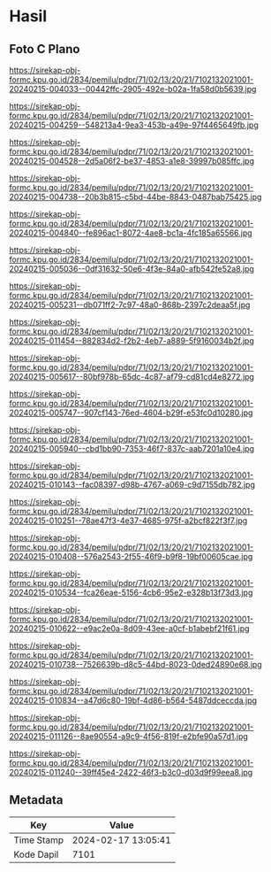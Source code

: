 # Hasil

## Foto C Plano

https://sirekap-obj-formc.kpu.go.id/2834/pemilu/pdpr/71/02/13/20/21/7102132021001-20240215-004033--00442ffc-2905-492e-b02a-1fa58d0b5639.jpg

https://sirekap-obj-formc.kpu.go.id/2834/pemilu/pdpr/71/02/13/20/21/7102132021001-20240215-004259--548213a4-9ea3-453b-a49e-97f4465649fb.jpg

https://sirekap-obj-formc.kpu.go.id/2834/pemilu/pdpr/71/02/13/20/21/7102132021001-20240215-004528--2d5a06f2-be37-4853-a1e8-39997b085ffc.jpg

https://sirekap-obj-formc.kpu.go.id/2834/pemilu/pdpr/71/02/13/20/21/7102132021001-20240215-004738--20b3b815-c5bd-44be-8843-0487bab75425.jpg

https://sirekap-obj-formc.kpu.go.id/2834/pemilu/pdpr/71/02/13/20/21/7102132021001-20240215-004840--fe896ac1-8072-4ae8-bc1a-4fc185a65566.jpg

https://sirekap-obj-formc.kpu.go.id/2834/pemilu/pdpr/71/02/13/20/21/7102132021001-20240215-005036--0df31632-50e6-4f3e-84a0-afb542fe52a8.jpg

https://sirekap-obj-formc.kpu.go.id/2834/pemilu/pdpr/71/02/13/20/21/7102132021001-20240215-005231--db071ff2-7c97-48a0-868b-2397c2deaa5f.jpg

https://sirekap-obj-formc.kpu.go.id/2834/pemilu/pdpr/71/02/13/20/21/7102132021001-20240215-011454--882834d2-f2b2-4eb7-a889-5f9160034b2f.jpg

https://sirekap-obj-formc.kpu.go.id/2834/pemilu/pdpr/71/02/13/20/21/7102132021001-20240215-005617--80bf978b-65dc-4c87-af79-cd81cd4e8272.jpg

https://sirekap-obj-formc.kpu.go.id/2834/pemilu/pdpr/71/02/13/20/21/7102132021001-20240215-005747--907cf143-76ed-4604-b29f-e53fc0d10280.jpg

https://sirekap-obj-formc.kpu.go.id/2834/pemilu/pdpr/71/02/13/20/21/7102132021001-20240215-005940--cbd1bb90-7353-46f7-837c-aab7201a10e4.jpg

https://sirekap-obj-formc.kpu.go.id/2834/pemilu/pdpr/71/02/13/20/21/7102132021001-20240215-010143--fac08397-d98b-4767-a069-c9d7155db782.jpg

https://sirekap-obj-formc.kpu.go.id/2834/pemilu/pdpr/71/02/13/20/21/7102132021001-20240215-010251--78ae47f3-4e37-4685-975f-a2bcf822f3f7.jpg

https://sirekap-obj-formc.kpu.go.id/2834/pemilu/pdpr/71/02/13/20/21/7102132021001-20240215-010408--576a2543-2f55-46f9-b9f8-19bf00605cae.jpg

https://sirekap-obj-formc.kpu.go.id/2834/pemilu/pdpr/71/02/13/20/21/7102132021001-20240215-010534--fca26eae-5156-4cb6-95e2-e328b13f73d3.jpg

https://sirekap-obj-formc.kpu.go.id/2834/pemilu/pdpr/71/02/13/20/21/7102132021001-20240215-010622--e9ac2e0a-8d09-43ee-a0cf-b1abebf21f61.jpg

https://sirekap-obj-formc.kpu.go.id/2834/pemilu/pdpr/71/02/13/20/21/7102132021001-20240215-010738--7526639b-d8c5-44bd-8023-0ded24890e68.jpg

https://sirekap-obj-formc.kpu.go.id/2834/pemilu/pdpr/71/02/13/20/21/7102132021001-20240215-010834--a47d6c80-19bf-4d86-b564-5487ddceccda.jpg

https://sirekap-obj-formc.kpu.go.id/2834/pemilu/pdpr/71/02/13/20/21/7102132021001-20240215-011126--8ae90554-a9c9-4f56-819f-e2bfe90a57d1.jpg

https://sirekap-obj-formc.kpu.go.id/2834/pemilu/pdpr/71/02/13/20/21/7102132021001-20240215-011240--39ff45e4-2422-46f3-b3c0-d03d9f99eea8.jpg


## Metadata

| Key        | Value               |
| ---------- | ------------------- |
| Time Stamp | 2024-02-17 13:05:41 |
| Kode Dapil | 7101                |



